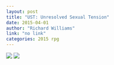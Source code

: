 ```yaml
---
layout: post
title: "UST: Unresolved Sexual Tension"
date: 2015-04-01
author: "Richard Williams"
link: "no link"
categories: 2015 rpg
---
```

![]({{site.url}}/2015images/USTUnresolvedSexualTension1.jpg)
![]({{site.url}}/2015images/USTUnresolvedSexualTension2.jpg)
